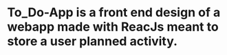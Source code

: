 # To_Do-App is a front end design of a webapp made with ReacJs meant to store a user planned activity.

